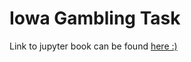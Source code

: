 # Iowa Gambling Task

Link to jupyter book can be found [here :)](file:///C:/daniel/ca4015/assignment1/_build/html/Introduction.html)